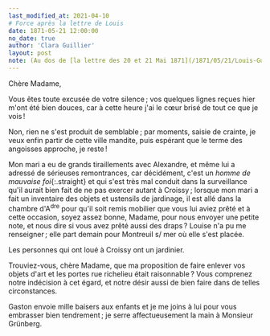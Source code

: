 ```yaml
---
last_modified_at: 2021-04-10
# Force après la lettre de Louis
date: 1871-05-21 12:00:00
no_date: true
author: 'Clara Guillier'
layout: post
note: (Au dos de [la lettre des 20 et 21 Mai 1871](/1871/05/21/Louis-Guillier.html))
---
```


Chère Madame,

Vous êtes toute excusée de votre silence ;
vos quelques lignes reçues hier m'ont été
bien douces, car à cette heure j'ai le
cœur brisé de tout ce que je vois !

Non, rien ne s'est produit de semblable ;
par moments, saisie de crainte, je veux
enfin partir de cette ville mandite, puis
espérant que le terme des angoisses approche,
je reste !

Mon mari a eu de grands tiraillements
avec Alexandre, et même lui a adressé de
sérieuses remontrances, car décidément, c'est
un _homme de mauvaise foi_{:.straight} et qui s'est 
très mal conduit dans la surveillance qu'il
aurait bien fait de ne pas exercer autant
à Croissy ; lorsque mon mari a fait
un inventaire des objets et ustensils de
jardinage, il est allé dans la chambre
d'A<sup>dre</sup> pour qu'il soit remis mobilier que
vous lui aviez prêté et à cette occasion, soyez
assez bonne, Madame, pour nous envoyer
une petite note, et nous dire si vous avez
prêté aussi des draps ? Louise n'a pu
me renseigner ; elle part demain pour
Montreuil s/ mer où elle s'est placée.

Les personnes qui ont loué à Croissy ont un jardinier.

Trouviez-vous, chère Madame, que ma proposition de
faire enlever vos objets d'art et les portes
rue richelieu était raisonnable ? Vous comprenez
notre indécision à cet égard, et notre désir
aussi de bien faire dans de telles circonstances.

Gaston envoie mille baisers aux enfants
et je me joins à lui pour vous embrasser
bien tendrement ; je serre affectueusement
la main à Monsieur Grünberg.
